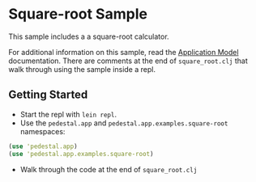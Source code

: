 # Square-root Sample

This sample includes a a square-root calculator.

For additional information on this sample, read the
[Application Model](http://pedestal.io/documentation/application-model/) 
documentation. There are comments at the end of `square_root.clj` that 
walk through using the sample inside a repl.

## Getting Started

* Start the repl with `lein repl`.
* Use the `pedestal.app` and `pedestal.app.examples.square-root` namespaces:

```clojure
(use 'pedestal.app)
(use 'pedestal.app.examples.square-root)
```

* Walk through the code at the end of `square_root.clj`

